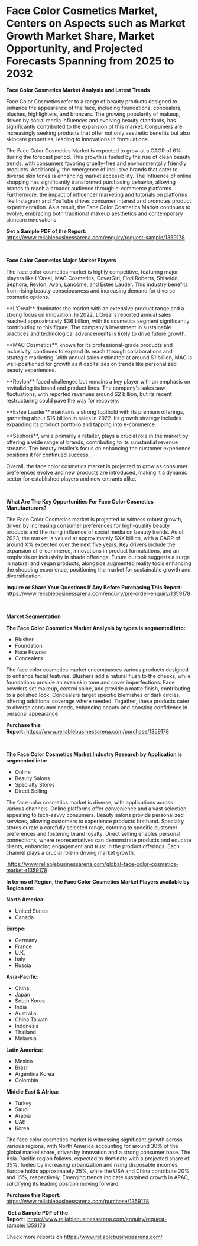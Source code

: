 <p><h1>Face Color Cosmetics Market, Centers on Aspects such as Market Growth Market Share, Market Opportunity, and Projected Forecasts Spanning from 2025 to 2032</h1></p><p><strong>Face Color Cosmetics Market Analysis and Latest Trends</strong></p>
<p><p>Face Color Cosmetics refer to a range of beauty products designed to enhance the appearance of the face, including foundations, concealers, blushes, highlighters, and bronzers. The growing popularity of makeup, driven by social media influences and evolving beauty standards, has significantly contributed to the expansion of this market. Consumers are increasingly seeking products that offer not only aesthetic benefits but also skincare properties, leading to innovations in formulations.</p><p>The Face Color Cosmetics Market is expected to grow at a CAGR of 6% during the forecast period. This growth is fueled by the rise of clean beauty trends, with consumers favoring cruelty-free and environmentally friendly products. Additionally, the emergence of inclusive brands that cater to diverse skin tones is enhancing market accessibility. The influence of online shopping has significantly transformed purchasing behavior, allowing brands to reach a broader audience through e-commerce platforms. Furthermore, the impact of influencer marketing and tutorials on platforms like Instagram and YouTube drives consumer interest and promotes product experimentation. As a result, the Face Color Cosmetics Market continues to evolve, embracing both traditional makeup aesthetics and contemporary skincare innovations.</p></p>
<p><strong>Get a Sample PDF of the Report:&nbsp;</strong> <a href="https://www.reliablebusinessarena.com/enquiry/request-sample/1359178?utm_campaign=3294&utm_medium=2&utm_source=Github&utm_content=ia&utm_term=22032025&utm_id=face-color-cosmetics">https://www.reliablebusinessarena.com/enquiry/request-sample/1359178</a></p>
<p>&nbsp;</p>
<p><strong>Face Color Cosmetics Major Market Players</strong></p>
<p><p>The face color cosmetics market is highly competitive, featuring major players like L’Oreal, MAC Cosmetics, CoverGirl, Flori Roberts, Shiseido, Sephora, Revlon, Avon, Lancôme, and Estee Lauder. This industry benefits from rising beauty consciousness and increasing demand for diverse cosmetic options.</p><p>**L’Oreal** dominates the market with an extensive product range and a strong focus on innovation. In 2022, L’Oreal's reported annual sales reached approximately $36 billion, with its cosmetics segment significantly contributing to this figure. The company’s investment in sustainable practices and technological advancements is likely to drive future growth.</p><p>**MAC Cosmetics**, known for its professional-grade products and inclusivity, continues to expand its reach through collaborations and strategic marketing. With annual sales estimated at around $1 billion, MAC is well-positioned for growth as it capitalizes on trends like personalized beauty experiences.</p><p>**Revlon** faced challenges but remains a key player with an emphasis on revitalizing its brand and product lines. The company's sales saw fluctuations, with reported revenues around $2 billion, but its recent restructuring could pave the way for recovery.</p><p>**Estee Lauder** maintains a strong foothold with its premium offerings, garnering about $16 billion in sales in 2022. Its growth strategy includes expanding its product portfolio and tapping into e-commerce.</p><p>**Sephora**, while primarily a retailer, plays a crucial role in the market by offering a wide range of brands, contributing to its substantial revenue streams. The beauty retailer’s focus on enhancing the customer experience positions it for continued success.</p><p>Overall, the face color cosmetics market is projected to grow as consumer preferences evolve and new products are introduced, making it a dynamic sector for established players and new entrants alike.</p></p>
<p>&nbsp;</p>
<p><strong>What Are The Key Opportunities For Face Color Cosmetics Manufacturers?</strong></p>
<p><p>The Face Color Cosmetics market is projected to witness robust growth, driven by increasing consumer preferences for high-quality beauty products and the rising influence of social media on beauty trends. As of 2023, the market is valued at approximately $XX billion, with a CAGR of around X% expected over the next five years. Key drivers include the expansion of e-commerce, innovations in product formulations, and an emphasis on inclusivity in shade offerings. Future outlook suggests a surge in natural and vegan products, alongside augmented reality tools enhancing the shopping experience, positioning the market for sustainable growth and diversification.</p></p>
<p><strong>Inquire or Share Your Questions If Any Before Purchasing This Report:</strong> <a href="https://www.reliablebusinessarena.com/enquiry/pre-order-enquiry/1359178?utm_campaign=3294&utm_medium=2&utm_source=Github&utm_content=ia&utm_term=22032025&utm_id=face-color-cosmetics">https://www.reliablebusinessarena.com/enquiry/pre-order-enquiry/1359178</a></p>
<p>&nbsp;</p>
<p><strong>Market Segmentation</strong></p>
<p><strong>The Face Color Cosmetics Market Analysis by types is segmented into:</strong></p>
<p><ul><li>Blusher</li><li>Foundation</li><li>Face Powder</li><li>Concealers</li></ul></p>
<p><p>The face color cosmetics market encompasses various products designed to enhance facial features. Blushers add a natural flush to the cheeks, while foundations provide an even skin tone and cover imperfections. Face powders set makeup, control shine, and provide a matte finish, contributing to a polished look. Concealers target specific blemishes or dark circles, offering additional coverage where needed. Together, these products cater to diverse consumer needs, enhancing beauty and boosting confidence in personal appearance.</p></p>
<p><strong>Purchase this Report:&nbsp;</strong><a href="https://www.reliablebusinessarena.com/purchase/1359178?utm_campaign=3294&utm_medium=2&utm_source=Github&utm_content=ia&utm_term=22032025&utm_id=face-color-cosmetics">https://www.reliablebusinessarena.com/purchase/1359178</a></p>
<p>&nbsp;</p>
<p><strong>The Face Color Cosmetics Market Industry Research by Application is segmented into:</strong></p>
<p><ul><li>Online</li><li>Beauty Salons</li><li>Specialty Stores</li><li>Direct Selling</li></ul></p>
<p><p>The face color cosmetics market is diverse, with applications across various channels. Online platforms offer convenience and a vast selection, appealing to tech-savvy consumers. Beauty salons provide personalized services, allowing customers to experience products firsthand. Specialty stores curate a carefully selected range, catering to specific customer preferences and fostering brand loyalty. Direct selling enables personal connections, where representatives can demonstrate products and educate clients, enhancing engagement and trust in the product offerings. Each channel plays a crucial role in driving market growth.</p></p>
<p><a href="https://www.reliablebusinessarena.com/global-face-color-cosmetics-market-r1359178?utm_campaign=3294&utm_medium=2&utm_source=Github&utm_content=ia&utm_term=22032025&utm_id=face-color-cosmetics">&nbsp;https://www.reliablebusinessarena.com/global-face-color-cosmetics-market-r1359178</a></p>
<p><strong>In terms of Region, the Face Color Cosmetics Market Players available by Region are:</strong></p>
<p>
    <p> <strong> North America: </strong>
        <ul>
            <li>United States</li>
            <li>Canada</li>
        </ul>
        </p> 
    <p> <strong> Europe: </strong>
        <ul>
            <li>Germany</li>
            <li>France</li>
            <li>U.K.</li>
            <li>Italy</li>
            <li>Russia</li>
        </ul>
        </p> 
    <p> <strong> Asia-Pacific: </strong>
        <ul>
            <li>China</li>
            <li>Japan</li>
            <li>South Korea</li>
            <li>India</li>
            <li>Australia</li>
            <li>China Taiwan</li>
            <li>Indonesia</li>
            <li>Thailand</li>
            <li>Malaysia</li>
        </ul>
        </p> 
    <p> <strong> Latin America: </strong>
        <ul>
            <li>Mexico</li>
            <li>Brazil</li>
            <li>Argentina Korea</li>
            <li>Colombia</li>
        </ul>
        </p> 
    <p> <strong> Middle East & Africa: </strong>
        <ul>
            <li>Turkey</li>
            <li>Saudi</li>
            <li>Arabia</li>
            <li>UAE</li>
            <li>Korea</li>
        </ul>
    </p>
    </p>
<p><p>The face color cosmetics market is witnessing significant growth across various regions, with North America accounting for around 30% of the global market share, driven by innovation and a strong consumer base. The Asia-Pacific region follows, expected to dominate with a projected share of 35%, fueled by increasing urbanization and rising disposable incomes. Europe holds approximately 25%, while the USA and China contribute 20% and 15%, respectively. Emerging trends indicate sustained growth in APAC, solidifying its leading position moving forward.</p></p>
<p><strong>Purchase this Report: </strong><a href="https://www.reliablebusinessarena.com/purchase/1359178?utm_campaign=3294&utm_medium=2&utm_source=Github&utm_content=ia&utm_term=22032025&utm_id=face-color-cosmetics">https://www.reliablebusinessarena.com/purchase/1359178</a></p>
<p>&nbsp;<strong>Get a Sample PDF of the Report:&nbsp;&nbsp;</strong><a href="https://www.reliablebusinessarena.com/enquiry/request-sample/1359178?utm_campaign=3294&utm_medium=2&utm_source=Github&utm_content=ia&utm_term=22032025&utm_id=face-color-cosmetics">https://www.reliablebusinessarena.com/enquiry/request-sample/1359178</a></p>
<p><strong></strong></p>
<p>Check more reports on <a href="https://www.reliablebusinessarena.com/?utm_campaign=3294&utm_medium=2&utm_source=Github&utm_content=ia&utm_term=22032025&utm_id=face-color-cosmetics">https://www.reliablebusinessarena.com/</a></p>
